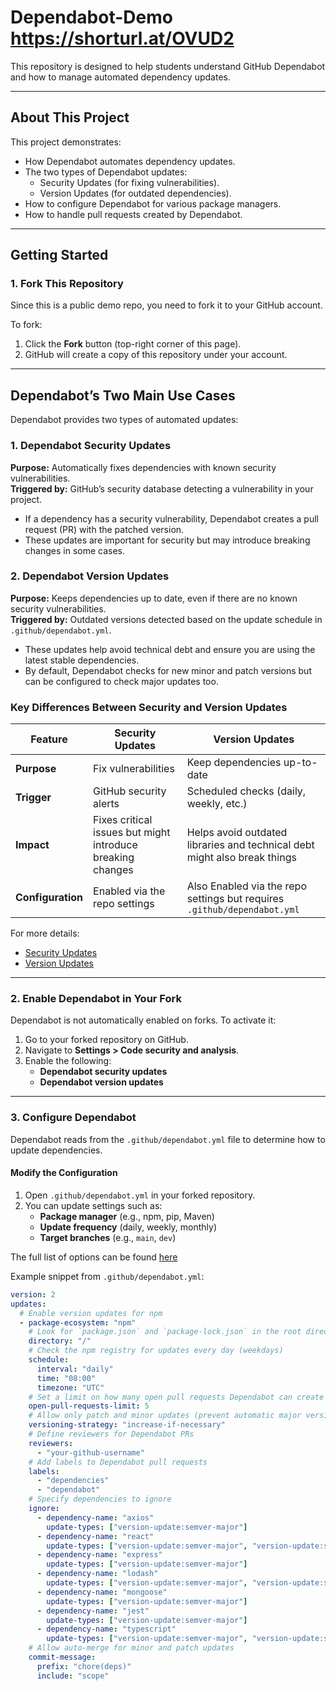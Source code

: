 # Dependabot-Demo https://shorturl.at/OVUD2

This repository is designed to help students understand GitHub Dependabot and how to manage automated dependency updates.


---

## About This Project

This project demonstrates:
- How Dependabot automates dependency updates.
- The two types of Dependabot updates:
  - Security Updates (for fixing vulnerabilities).
  - Version Updates (for outdated dependencies).
- How to configure Dependabot for various package managers.
- How to handle pull requests created by Dependabot.

---

## Getting Started

### 1. Fork This Repository

Since this is a public demo repo, you need to fork it to your GitHub account.

To fork:
1. Click the **Fork** button (top-right corner of this page).
2. GitHub will create a copy of this repository under your account.

---

## Dependabot’s Two Main Use Cases

Dependabot provides two types of automated updates:

### 1. Dependabot Security Updates  

**Purpose:** Automatically fixes dependencies with known security vulnerabilities.  
**Triggered by:** GitHub’s security database detecting a vulnerability in your project.  

- If a dependency has a security vulnerability, Dependabot creates a pull request (PR) with the patched version.
- These updates are important for security but may introduce breaking changes in some cases.

### 2. Dependabot Version Updates  

**Purpose:** Keeps dependencies up to date, even if there are no known security vulnerabilities.  
**Triggered by:** Outdated versions detected based on the update schedule in `.github/dependabot.yml`.  

- These updates help avoid technical debt and ensure you are using the latest stable dependencies.
- By default, Dependabot checks for new minor and patch versions but can be configured to check major updates too.

### Key Differences Between Security and Version Updates  

| Feature                | Security Updates | Version Updates |
|------------------------|-----------------|----------------|
| **Purpose**           | Fix vulnerabilities | Keep dependencies up-to-date |
| **Trigger**           | GitHub security alerts | Scheduled checks (daily, weekly, etc.) |
| **Impact**           | Fixes critical issues but might introduce breaking changes | Helps avoid outdated libraries and technical debt might also break things |
| **Configuration** | Enabled via the repo settings | Also Enabled via the repo settings but requires `.github/dependabot.yml` |

For more details:  
- [Security Updates](https://docs.github.com/en/code-security/dependabot/dependabot-security-updates)  
- [Version Updates](https://docs.github.com/en/code-security/dependabot/dependabot-version-updates)  

---

### 2. Enable Dependabot in Your Fork  

Dependabot is not automatically enabled on forks. To activate it:

1. Go to your forked repository on GitHub.
2. Navigate to **Settings > Code security and analysis**.
3. Enable the following:
   - **Dependabot security updates**
   - **Dependabot version updates**

---

### 3. Configure Dependabot  

Dependabot reads from the `.github/dependabot.yml` file to determine how to update dependencies.

#### Modify the Configuration  

1. Open `.github/dependabot.yml` in your forked repository.
2. You can update settings such as:
   - **Package manager** (e.g., npm, pip, Maven)
   - **Update frequency** (daily, weekly, monthly)
   - **Target branches** (e.g., `main`, `dev`)

The full list of options can be found [here](https://docs.github.com/en/code-security/dependabot/working-with-dependabot/dependabot-options-reference)

Example snippet from `.github/dependabot.yml`:
```yaml
version: 2
updates:
  # Enable version updates for npm
  - package-ecosystem: "npm"
    # Look for `package.json` and `package-lock.json` in the root directory
    directory: "/"
    # Check the npm registry for updates every day (weekdays)
    schedule:
      interval: "daily"
      time: "08:00"
      timezone: "UTC"
    # Set a limit on how many open pull requests Dependabot can create at a time
    open-pull-requests-limit: 5
    # Allow only patch and minor updates (prevent automatic major version updates)
    versioning-strategy: "increase-if-necessary"
    # Define reviewers for Dependabot PRs
    reviewers:
      - "your-github-username"
    # Add labels to Dependabot pull requests
    labels:
      - "dependencies"
      - "dependabot"
    # Specify dependencies to ignore
    ignore:
      - dependency-name: "axios"
        update-types: ["version-update:semver-major"]
      - dependency-name: "react"
        update-types: ["version-update:semver-major", "version-update:semver-minor"]
      - dependency-name: "express"
        update-types: ["version-update:semver-major"]
      - dependency-name: "lodash"
        update-types: ["version-update:semver-major", "version-update:semver-minor"]
      - dependency-name: "mongoose"
        update-types: ["version-update:semver-major"]
      - dependency-name: "jest"
        update-types: ["version-update:semver-major"]
      - dependency-name: "typescript"
        update-types: ["version-update:semver-major", "version-update:semver-minor"]
    # Allow auto-merge for minor and patch updates
    commit-message:
      prefix: "chore(deps)"
      include: "scope"

